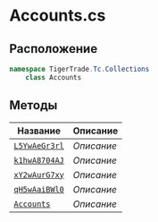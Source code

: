
# Accounts.cs
## Расположение
```csharp
namespace TigerTrade.Tc.Collections  
    class Accounts
```

## Методы
| Название | Описание |
| --- | --- |
| [`L5YwAeGr3rl`](./Методы/L5YwAeGr3rl.md) | *Описание* |
| [`k1hwA8704AJ`](./Методы/k1hwA8704AJ.md) | *Описание* |
| [`xY2wAurG7xy`](./Методы/xY2wAurG7xy.md) | *Описание* |
| [`qH5wAaiBWl0`](./Методы/qH5wAaiBWl0.md) | *Описание* |
| [`Accounts`](./Методы/Accounts.md) | *Описание* |
